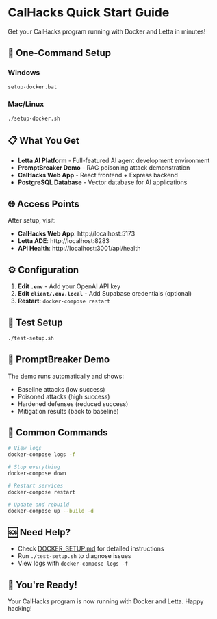 # CalHacks Quick Start Guide

Get your CalHacks program running with Docker and Letta in minutes!

## 🚀 One-Command Setup

### Windows
```bash
setup-docker.bat
```

### Mac/Linux
```bash
./setup-docker.sh
```

## 📋 What You Get

- **Letta AI Platform** - Full-featured AI agent development environment
- **PromptBreaker Demo** - RAG poisoning attack demonstration
- **CalHacks Web App** - React frontend + Express backend
- **PostgreSQL Database** - Vector database for AI applications

## 🌐 Access Points

After setup, visit:

- **CalHacks Web App**: http://localhost:5173
- **Letta ADE**: http://localhost:8283
- **API Health**: http://localhost:3001/api/health

## ⚙️ Configuration

1. **Edit `.env`** - Add your OpenAI API key
2. **Edit `client/.env.local`** - Add Supabase credentials (optional)
3. **Restart**: `docker-compose restart`

## 🧪 Test Setup

```bash
./test-setup.sh
```

## 🎯 PromptBreaker Demo

The demo runs automatically and shows:
- Baseline attacks (low success)
- Poisoned attacks (high success) 
- Hardened defenses (reduced success)
- Mitigation results (back to baseline)

## 🔧 Common Commands

```bash
# View logs
docker-compose logs -f

# Stop everything
docker-compose down

# Restart services
docker-compose restart

# Update and rebuild
docker-compose up --build -d
```

## 🆘 Need Help?

- Check [DOCKER_SETUP.md](DOCKER_SETUP.md) for detailed instructions
- Run `./test-setup.sh` to diagnose issues
- View logs with `docker-compose logs -f`

## 🎉 You're Ready!

Your CalHacks program is now running with Docker and Letta. Happy hacking!
